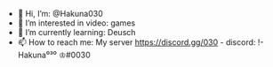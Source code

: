 - 👋 Hi, I’m: @Hakuna030
- 👀 I’m interested in video: games
- 🌱 I’m currently learning: Deusch
- 📫 How to reach me: My server https://discord.gg/030 - discord: !-Hakuna⁰³⁰ ♔#0030
